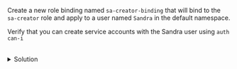 Create a new role binding named `sa-creator-binding` that will bind to the `sa-creator` role and apply to a user named `Sandra` in the default namespace.

Verify that you can create service accounts with the Sandra user using `auth can-i`

<br>
<details><summary>Solution</summary>
<br>

```bash
# create a role binding named 'sa-creator-binding', add 'sa-creator' role and 'Sandra' user
kubectl create rolebinding sa-creator-binding --role=sa-creator --user=Sandra

# list the newly created role and role binding
kubectl get role,rolebinding

# using 'auth can-i', verify that you can create service accounts as Sandra
kubectl auth can-i create sa --namespace default --as Sandra

```{{exec}}


</details>